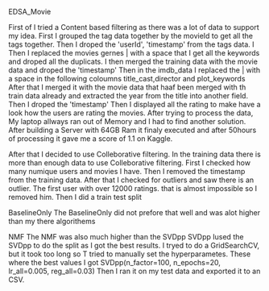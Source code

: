 EDSA_Movie

First of I tried a Content based filtering as there was a lot of data to support my idea.
First I grouped the tag data together by the movieId to get all the tags together. Then I droped the 'userId', 'timestamp'
from the tags data.
I Then I replaced the movies gernes | with a space that I get all the keywords and droped all the duplicats.
I then merged the training data with the movie data and droped the 'timestamp'
Then in the imdb_data I replaced the | with a space in the following coloumns title_cast,director and plot_keywords
After that I merged it with the movie data that haaf been merged with th train data already and extracted the year from the title 
into another field. Then I droped the 'timestamp'
Then I displayed all the rating to make have a look how the users are rating the movies.
After trying to process the data, My laptop allways ran out of Memory and I had to find another solution. 
After building a Server with 64GB Ram it finaly executed and after 50hours of processing it gave me a score of 1.1 on Kaggle.

After that I decided to use Colleborative filtering.
In the training data there is more than enough data to use  Colleborative filtering.
First I checked how many numique users and movies I have.
Then I removed the timestamp from the training data.
After that I checked for outliers and saw there is an outlier. The first user with over 12000 ratings. that is almost impossible so I
removed him. 
Then I did a train test split

BaselineOnly
The BaselineOnly did not prefore that well and was alot higher than my there algorithems

NMF
The NMF was also much higher than the SVDpp
SVDpp
Iused the SVDpp to do the split as I got the best results. I tryed to do a GridSearchCV, but it took too long so T tried to manually set 
the hyperparametes. These where the best values I got SVDpp(n_factor=100, n_epochs=20, lr_all=0.005, reg_all=0.03)
Then I ran it on my test data and exported it to an CSV.


